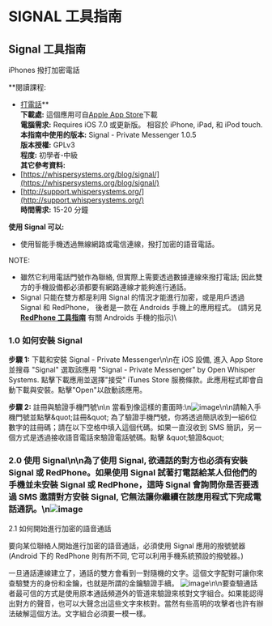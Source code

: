 [Title]: # ()
[Order]: # (0)

# SIGNAL 工具指南

## Signal 工具指南   
iPhones 撥打加密電話

**閱讀課程:   
- [打電話](umbrella://lesson/making-a-call)**  
**下載處:** 這個應用可自[Apple App Store](https://itunes.apple.com/us/app/signal-private-messenger/id874139669?mt=8)下載  
**電腦需求:** Requires iOS 7.0 或更新版。 相容於 iPhone, iPad, 和 iPod touch.  
**本指南中使用的版本:** Signal - Private Messenger 1.0.5  
**版本授權:** GPLv3  
**程度:** 初學者-中級  
**其它參考資料:**  
- [https://whispersystems.org/blog/signal/](https://whispersystems.org/blog/signal/)  
- [http://support.whispersystems.org/](http://support.whispersystems.org/)  
**時間需求:** 15-20 分鐘

**使用 Signal 可以:** 
- 使用智能手機透過無線網路或電信連線，撥打加密的語音電話。

NOTE:   
- 雖然它利用電話門號作為聯絡, 但實際上需要透過數據連線來撥打電話; 因此雙方的手機設備都必須都要有網路連線才能夠進行通話。 
- Signal 只能在雙方都是利用 Signal 的情況才能進行加密，或是用戶透過 Signal 和 RedPhone， 後者是一款在 Androids 手機上的應用程式。 (請另見 **[RedPhone 工具指南](umbrella://lesson/redphone)** 有關 Androids 手機的指示)\

### 1.0 如何安裝 Signal 

**步驟 1:** 下載和安裝 Signal - Private Messenger\n\n在 iOS 設備, 進入 App Store 並搜尋 "Signal" 選取該應用 "Signal - Private Messenger" by Open Whisper Systems.
點擊下載應用並選擇"接受" iTunes Store 服務條款。此應用程式即會自動下載與安裝。點擊"Open"以啟動該應用。

**步驟 2:** 註冊與驗證手機門號\n\n 當看到像這樣的畫面時:\n![image](tool_signal1.png)\n\n請輸入手機門號並點擊\&quot;註冊\&quot; 為了驗證手機門號，你將透過簡訊收到一組6位數字的註冊碼；請在以下空格中填入這個代碼。如果一直沒收到 SMS 簡訊，另一個方式是透過接收語音電話來驗證電話號碼。點擊 \&quot;驗證\&quot;

### 2.0 使用 Signal\n\n為了使用 Signal, 欲通話的對方也必須有安裝 Signal 或 RedPhone。如果使用 Signal 試著打電話給某人但他們的手機並未安裝 Signal 或 RedPhone，這時 Signal 會詢問你是否要透過 SMS 邀請對方安裝 Signal, 它無法讓你繼續在該應用程式下完成電話通訊。\n![image](tool_signal2.png)

 2.1 如何開始進行加密的語音通話

要向某位聯絡人開始進行加密的語音通話，必須使用  Signal 應用的撥號號器 (Android 下的 RedPhone 則有所不同, 它可以利用手機系統預設的撥號器。)

一旦通話連線建立了，通話的雙方會看到一對隨機的文字。這個文字配對可讓你來查驗雙方的身份和金鑰，也就是所謂的金鑰驗證手續。
![image](tool_signal3.png)\n\n要查驗通話者最可信的方式是使用原本通話頻道外的管道來驗證來核對文字組合。如果能認得出對方的聲音，也可以大聲念出這些文字來核對。當然有些高明的攻擊者也許有辦法破解這個方法。文字組合必須要一模一樣。